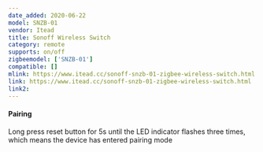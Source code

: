 ```yaml
---
date_added: 2020-06-22
model: SNZB-01
vendor: Itead
title: Sonoff Wireless Switch
category: remote
supports: on/off
zigbeemodel: ['SNZB-01']
compatible: []
mlink: https://www.itead.cc/sonoff-snzb-01-zigbee-wireless-switch.html
link: https://www.itead.cc/sonoff-snzb-01-zigbee-wireless-switch.html
link2: 
---
```


#### Pairing
Long press reset button for 5s until the LED indicator flashes three times, which means the device has entered pairing mode